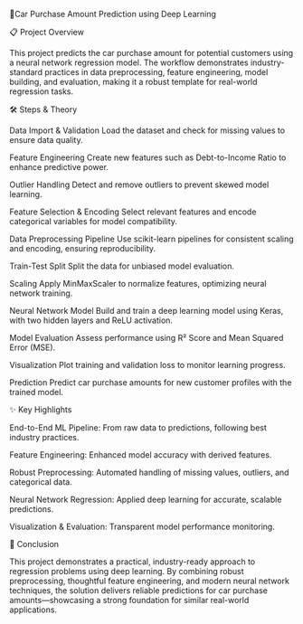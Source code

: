 🚗Car Purchase Amount Prediction using Deep Learning



📋 Project Overview


This project predicts the car purchase amount for potential customers using a neural network regression model. The workflow demonstrates industry-standard practices in data preprocessing, feature engineering, model building, and evaluation, making it a robust template for real-world regression tasks.

🛠️ Steps & Theory


Data Import & Validation
Load the dataset and check for missing values to ensure data quality.

Feature Engineering
Create new features such as Debt-to-Income Ratio to enhance predictive power.

Outlier Handling
Detect and remove outliers to prevent skewed model learning.

Feature Selection & Encoding
Select relevant features and encode categorical variables for model compatibility.

Data Preprocessing Pipeline
Use scikit-learn pipelines for consistent scaling and encoding, ensuring reproducibility.

Train-Test Split
Split the data for unbiased model evaluation.

Scaling
Apply MinMaxScaler to normalize features, optimizing neural network training.

Neural Network Model
Build and train a deep learning model using Keras, with two hidden layers and ReLU activation.

Model Evaluation
Assess performance using R² Score and Mean Squared Error (MSE).

Visualization
Plot training and validation loss to monitor learning progress.

Prediction
Predict car purchase amounts for new customer profiles with the trained model.

✨ Key Highlights


End-to-End ML Pipeline: From raw data to predictions, following best industry practices.

Feature Engineering: Enhanced model accuracy with derived features.

Robust Preprocessing: Automated handling of missing values, outliers, and categorical data.

Neural Network Regression: Applied deep learning for accurate, scalable predictions.

Visualization & Evaluation: Transparent model performance monitoring.

🏁 Conclusion


This project demonstrates a practical, industry-ready approach to regression problems using deep learning. By combining robust preprocessing, thoughtful feature engineering, and modern neural network techniques, the solution delivers reliable predictions for car purchase amounts—showcasing a strong foundation for similar real-world applications.
